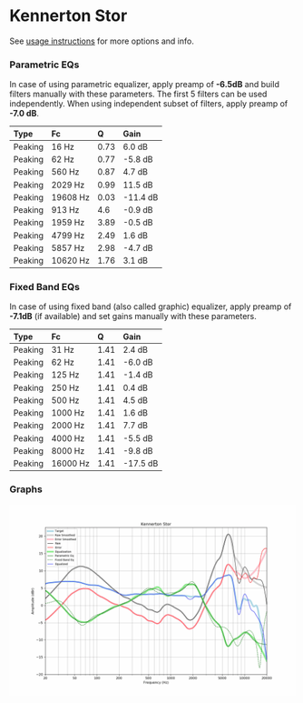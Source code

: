 # Kennerton Stor
See [usage instructions](https://github.com/jaakkopasanen/AutoEq#usage) for more options and info.

### Parametric EQs
In case of using parametric equalizer, apply preamp of **-6.5dB** and build filters manually
with these parameters. The first 5 filters can be used independently.
When using independent subset of filters, apply preamp of **-7.0 dB**.

| Type    | Fc       |    Q | Gain     |
|:--------|:---------|:-----|:---------|
| Peaking | 16 Hz    | 0.73 | 6.0 dB   |
| Peaking | 62 Hz    | 0.77 | -5.8 dB  |
| Peaking | 560 Hz   | 0.87 | 4.7 dB   |
| Peaking | 2029 Hz  | 0.99 | 11.5 dB  |
| Peaking | 19608 Hz | 0.03 | -11.4 dB |
| Peaking | 913 Hz   | 4.6  | -0.9 dB  |
| Peaking | 1959 Hz  | 3.89 | -0.5 dB  |
| Peaking | 4799 Hz  | 2.49 | 1.6 dB   |
| Peaking | 5857 Hz  | 2.98 | -4.7 dB  |
| Peaking | 10620 Hz | 1.76 | 3.1 dB   |

### Fixed Band EQs
In case of using fixed band (also called graphic) equalizer, apply preamp of **-7.1dB**
(if available) and set gains manually with these parameters.

| Type    | Fc       |    Q | Gain     |
|:--------|:---------|:-----|:---------|
| Peaking | 31 Hz    | 1.41 | 2.4 dB   |
| Peaking | 62 Hz    | 1.41 | -6.0 dB  |
| Peaking | 125 Hz   | 1.41 | -1.4 dB  |
| Peaking | 250 Hz   | 1.41 | 0.4 dB   |
| Peaking | 500 Hz   | 1.41 | 4.5 dB   |
| Peaking | 1000 Hz  | 1.41 | 1.6 dB   |
| Peaking | 2000 Hz  | 1.41 | 7.7 dB   |
| Peaking | 4000 Hz  | 1.41 | -5.5 dB  |
| Peaking | 8000 Hz  | 1.41 | -9.8 dB  |
| Peaking | 16000 Hz | 1.41 | -17.5 dB |

### Graphs
![](./Kennerton%20Stor.png)